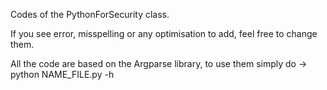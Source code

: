 Codes of the PythonForSecurity class.

If you see error, misspelling or any optimisation to add, feel free to change them.

All the code are based on the Argparse library, to use them simply do -> python NAME_FILE.py -h
